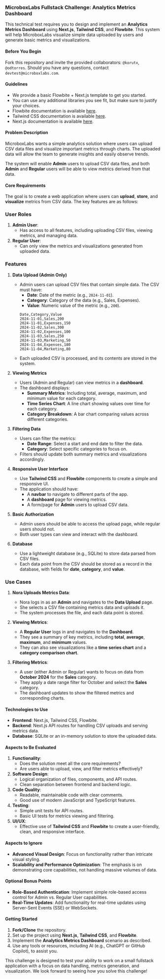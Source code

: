 ### MicroboxLabs Fullstack Challenge: Analytics Metrics Dashboard
This technical test requires you to design and implement an **Analytics Metrics Dashboard** using **Next.js**, **Tailwind CSS**, and **Flowbite**. This system will help MicroboxLabs visualize simple data uploaded by users and generate basic metrics and visualizations.

#### **Before You Begin**
Fork this repository and invite the provided collaborators: `@korutx`, `@odtorres`. Should you have any questions, contact `devtest@microboxlabs.com`. 

#### **Guidelines**
- We provide a basic Flowbite + Next.js template to get you started.
- You can use any additional libraries you see fit, but make sure to justify your choices.
- Flowbite documentation is available [here](https://flowbite-react.com/docs/getting-started/introduction).
- Tailwind CSS documentation is available [here](https://tailwindcss.com/docs/utility-first).
- Next.js documentation is available [here](https://nextjs.org/docs).

#### **Problem Description**
MicroboxLabs wants a simple analytics solution where users can upload CSV data files and visualize important metrics through charts. The uploaded data will allow the team to generate insights and easily observe trends.

The system will enable **Admin** users to upload CSV data files, and both **Admin** and **Regular** users will be able to view metrics derived from that data.

#### **Core Requirements**
The goal is to create a web application where users can **upload**, **store**, and **visualize** metrics from CSV data. The key features are as follows:

### **User Roles**
1. **Admin User**: 
   - Has access to all features, including uploading CSV files, viewing metrics, and managing data.
2. **Regular User**: 
   - Can only view the metrics and visualizations generated from uploaded data.

### **Features**
1. **Data Upload (Admin Only)**
   - Admin users can upload CSV files that contain simple data. The CSV must have:
     - **Date**: Date of the metric (e.g., `2024-11-01`).
     - **Category**: Category of the data (e.g., Sales, Expenses).
     - **Value**: Numeric value of the metric (e.g., `200`).
      ```csv
      Date,Category,Value
      2024-11-01,Sales,200
      2024-11-01,Expenses,150
      2024-11-02,Sales,300
      2024-11-02,Expenses,100
      2024-11-03,Sales,250
      2024-11-03,Marketing,50
      2024-11-04,Expenses,180
      2024-11-04,Marketing,80
      ```
   - Each uploaded CSV is processed, and its contents are stored in the system.

2. **Viewing Metrics**
   - Users (Admin and Regular) can view metrics in a **dashboard**.
   - The dashboard displays:
     - **Summary Metrics**: Including total, average, maximum, and minimum value for each category.
     - **Time Series Chart**: A line chart showing values over time for each category.
     - **Category Breakdown**: A bar chart comparing values across different categories.

3. **Filtering Data**
   - Users can filter the metrics:
     - **Date Range**: Select a start and end date to filter the data.
     - **Category**: Select specific categories to focus on.
   - Filters should update both summary metrics and visualizations accordingly.

4. **Responsive User Interface**
   - Use **Tailwind CSS** and **Flowbite** components to create a simple and responsive UI.
   - The application should have:
     - A **navbar** to navigate to different parts of the app.
     - A **dashboard** page for viewing metrics.
     - A form/page for **Admin** users to upload CSV data.

5. **Basic Authorization**
   - Admin users should be able to access the upload page, while regular users should not.
   - Both user types can view and interact with the dashboard.

6. **Database**
   - Use a lightweight database (e.g., SQLite) to store data parsed from CSV files.
   - Each data point from the CSV should be stored as a record in the database, with fields for **date**, **category**, and **value**.

### **Use Cases**
1. **Nora Uploads Metrics Data**:
   - Nora logs in as an **Admin** and navigates to the **Data Upload** page.
   - She selects a CSV file containing metrics data and uploads it.
   - The system processes the file, and each data point is stored.

2. **Viewing Metrics**:
   - A **Regular User** logs in and navigates to the **Dashboard**.
   - They see a summary of key metrics, including **total**, **average**, **maximum**, and **minimum** values.
   - They can also see visualizations like a **time series chart** and a **category comparison chart**.

3. **Filtering Metrics**:
   - A user (either Admin or Regular) wants to focus on data from **October 2024** for the **Sales** category.
   - They apply a date range filter for October and select the **Sales** category.
   - The dashboard updates to show the filtered metrics and corresponding charts.

#### **Technologies to Use**
- **Frontend**: Next.js, Tailwind CSS, Flowbite.
- **Backend**: Next.js API routes for handling CSV uploads and serving metrics data.
- **Database**: SQLite or an in-memory solution to store the uploaded data.

#### **Aspects to Be Evaluated**
1. **Functionality**:
   - Does the solution meet all the core requirements?
   - Are users able to upload, view, and filter metrics effectively?
2. **Software Design**: 
   - Logical organization of files, components, and API routes.
   - Clean separation between frontend and backend logic.
3. **Code Quality**:
   - Readable, maintainable code with clear comments.
   - Good use of modern JavaScript and TypeScript features.
4. **Testing**:
   - Simple unit tests for API routes.
   - Basic UI tests for metrics viewing and filtering.
5. **UI/UX**:
   - Effective use of **Tailwind CSS** and **Flowbite** to create a user-friendly, clean, and responsive interface.

#### **Aspects to Ignore**
- **Advanced Visual Design**: Focus on functionality rather than intricate visual styling.
- **Scalability and Performance Optimization**: The emphasis is on demonstrating core capabilities, not handling massive volumes of data.

#### **Optional Bonus Points**
- **Role-Based Authentication**: Implement simple role-based access control for Admin vs. Regular User capabilities.
- **Real-Time Updates**: Add functionality for real-time updates using Server-Sent Events (SSE) or WebSockets.

#### **Getting Started**
1. **Fork/Clone** the repository.
2. Set up the project using **Next.js**, **Tailwind CSS**, and **Flowbite**.
3. Implement the **Analytics Metrics Dashboard** scenario as described.
4. Use any tools or resources, including AI (e.g., ChatGPT or GitHub Copilot), to assist you.

This challenge is designed to test your ability to work on a small fullstack application with a focus on data handling, metrics generation, and visualization. We look forward to seeing how you solve this challenge!
